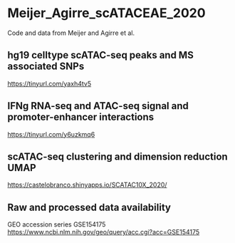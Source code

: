 # Meijer_Agirre_scATACEAE_2020
Code and data from Meijer and Agirre et al. 

## hg19 celltype scATAC-seq peaks and MS associated SNPs

https://tinyurl.com/yaxh4tv5

## IFNg RNA-seq and ATAC-seq signal and promoter-enhancer interactions

https://tinyurl.com/y6uzkmq6

## scATAC-seq clustering and dimension reduction UMAP

https://castelobranco.shinyapps.io/SCATAC10X_2020/

## Raw and processed data availability

GEO accession series GSE154175
https://www.ncbi.nlm.nih.gov/geo/query/acc.cgi?acc=GSE154175
